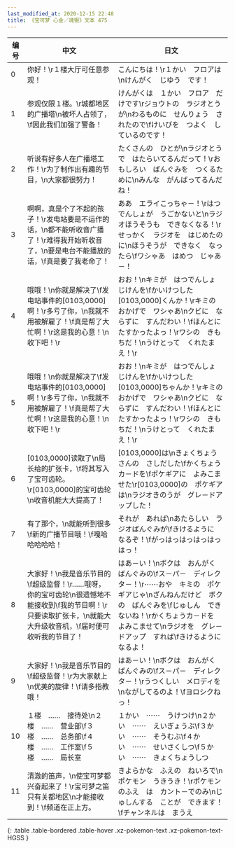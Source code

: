 ```yaml
---
last_modified_at: 2020-12-15 22:48
title: 《宝可梦 心金／魂银》文本 475
---
```

| 编号 | 中文 | 日文 |
| ---- | ---- | ---- |
| 0 | 你好！\r１楼大厅可任意参观！ | こんにちは！\r１かい　フロアは\nけんがく　じゆう　です！ |
| 1 | 参观仅限１楼。\r城都地区的广播塔\n被坏人占领了，\f因此我们加强了警备！ | けんがくは　１かい　フロア　だけです\rジョウトの　ラジオとうが\nわるものに　せんりょう　されたので\fけいびを　つよく　しているのです！ |
| 2 | 听说有好多人在广播塔工作！\r为了制作出有趣的节目，\n大家都很努力！ | たくさんの　ひとが\nラジオとうで　はたらいてるんだって！\rおもしろい　ばんぐみを　つくるために\nみんな　がんばってるんだね！ |
| 3 | 啊啊，真是个了不起的孩子！\r发电站要是不运作的话，\n都不能听收音广播了！\r难得我开始听收音了，\n要是电台不能播放的话，\f真是要了我老命了！ | ああ　エライこっちゃ－！\rはつでんしょが　うごかないと\nラジオほうそうも　できなくなる！\rせっかく　ラジオを　はじめたのに\nほうそうが　できなく　なったら\fワシゃあ　はめつ　じゃあ－！ |
| 4 | 哦哦！\n你就是解决了\f发电站事件的[0103,0000]啊！\r多亏了你，\n我就不用被解雇了！\f真是帮了大忙啊！\r这是我的心意！\n收下吧！\r | おお！\nキミが　はつでんしょ　じけんを\fかいけつした　[0103,0000]くんか！\rキミの　おかげで　ワシゃあ\nクビに　ならずに　すんだわい！\fほんとに　たすかったよっ！\rワシの　きもちだ！\nうけとって　くれたまえ！\r |
| 5 | 哦哦！\n你就是解决了\f发电站事件的[0103,0000]啊！\r多亏了你，\n我就不用被解雇了！\f真是帮了大忙啊！\r这是我的心意！\n收下吧！\r | おお！\nキミが　はつでんしょ　じけんを\fかいけつした　[0103,0000]ちゃんか！\rキミの　おかげで　ワシゃあ\nクビに　ならずに　すんだわい！\fほんとに　たすかったよっ！\rワシの　きもちだ！\nうけとって　くれたまえ！\r |
| 6 | [0103,0000]读取了\n局长给的扩张卡，\f将其写入了宝可齿轮。\r[0103,0000]的宝可齿轮\n收音机能大大提高了！ | [0103,0000]は\nきょくちょうさんの　さしだした\fかくちょうカ－ドを\fポケギアに　よみこませた\r[0103,0000]の　ポケギアは\nラジオきのうが　グレ－ドアップした！ |
| 7 | 有了那个，\n就能听到很多\f新的广播节目哦！\f嘎哈哈哈哈哈！ | それが　あれば\nあたらしい　ラジオばんぐみが\fきけるように　なるぞ！\fがっはっはっはっはっはっ！ |
| 8 | 大家好！\n我是音乐节目的\f超级监督！\r……哦呀，你的宝可齿轮\n很遗憾地不能接收到\f我的节目啊！\r只要读取扩张卡，\n就能大大升级收音机，\f届时便可收听我的节目了！ | はあ－い！\nボクは　おんがく　ばんぐみの\fス－パ－　ディレクタ－！\r⋯⋯おや　キミの　ポケギアじゃ\nざんねんだけど　ボクの　ばんぐみを\fじゅしん　できないね！\rかくちょうカ－ドを　よみこませて\nラジオを　グレ－ドアップ　すれば\fきけるように　なるよ！ |
| 9 | 大家好！\n我是音乐节目的\f超级监督！\r为大家献上\n优美的旋律！\f请多指教哦！ | はあ－い！\nボクは　おんがく　ばんぐみの\fス－パ－　ディレクタ－！\rうつくしい　メロディを\nながしてるのよ！\fヨロシクねっ！ |
| 10 | １楼　……　接待处\n２楼　……　营业部\f３楼　……　总务部\f４楼　……　工作室\f５楼　……　局长室 | １かい　⋯⋯　うけつけ\n２かい　⋯⋯　えいぎょうぶ\f３かい　⋯⋯　そうむぶ\f４かい　⋯⋯　せいさくしつ\f５かい　⋯⋯　きょくちょうしつ |
| 11 | 清澈的笛声，\n使宝可梦都兴奋起来了！\r宝可梦之笛只有关都地区\n才能接收到！\f频道在正上方。 | きよらかな　ふえの　ねいろで\nポケモン　うきうき！\rポケモンのふえ　は　カント－でのみ\nじゅしんする　ことが　できます！\fチャンネルは　まうえ |
{: .table .table-bordered .table-hover .xz-pokemon-text .xz-pokemon-text-HGSS }
